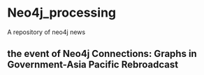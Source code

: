 # Neo4j_processing
A repository of neo4j news

## the event of Neo4j Connections: Graphs in Government-Asia Pacific Rebroadcast
